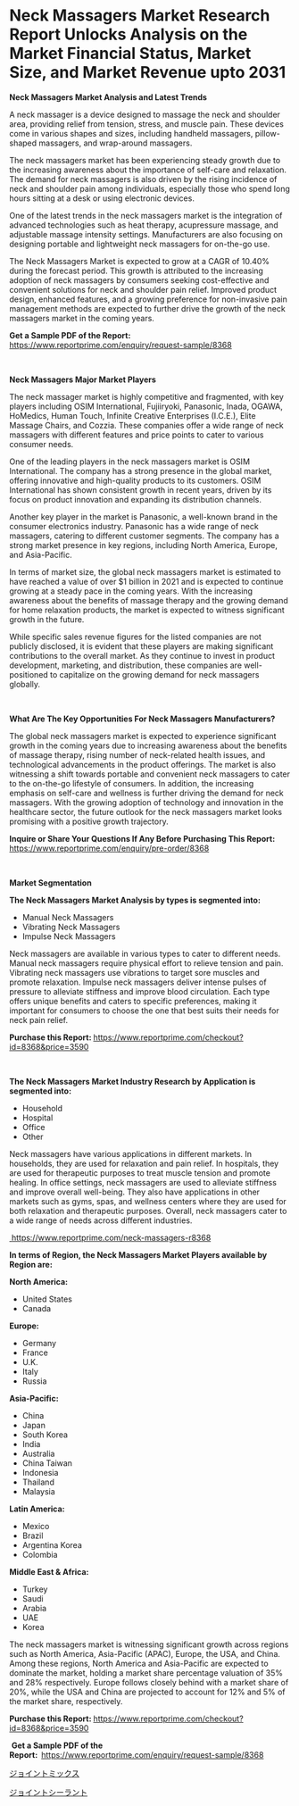 <p><h1>Neck Massagers Market Research Report Unlocks Analysis on the Market Financial Status, Market Size, and Market Revenue upto 2031</h1></p><p><strong>Neck Massagers Market Analysis and Latest Trends</strong></p>
<p><p>A neck massager is a device designed to massage the neck and shoulder area, providing relief from tension, stress, and muscle pain. These devices come in various shapes and sizes, including handheld massagers, pillow-shaped massagers, and wrap-around massagers.</p><p>The neck massagers market has been experiencing steady growth due to the increasing awareness about the importance of self-care and relaxation. The demand for neck massagers is also driven by the rising incidence of neck and shoulder pain among individuals, especially those who spend long hours sitting at a desk or using electronic devices.</p><p>One of the latest trends in the neck massagers market is the integration of advanced technologies such as heat therapy, acupressure massage, and adjustable massage intensity settings. Manufacturers are also focusing on designing portable and lightweight neck massagers for on-the-go use.</p><p>The Neck Massagers Market is expected to grow at a CAGR of 10.40% during the forecast period. This growth is attributed to the increasing adoption of neck massagers by consumers seeking cost-effective and convenient solutions for neck and shoulder pain relief. Improved product design, enhanced features, and a growing preference for non-invasive pain management methods are expected to further drive the growth of the neck massagers market in the coming years.</p></p>
<p><strong>Get a Sample PDF of the Report:&nbsp;</strong> <a href="https://www.reportprime.com/enquiry/request-sample/8368">https://www.reportprime.com/enquiry/request-sample/8368</a></p>
<p>&nbsp;</p>
<p><strong>Neck Massagers Major Market Players</strong></p>
<p><p>The neck massager market is highly competitive and fragmented, with key players including OSIM International, Fujiiryoki, Panasonic, Inada, OGAWA, HoMedics, Human Touch, Infinite Creative Enterprises (I.C.E.), Elite Massage Chairs, and Cozzia. These companies offer a wide range of neck massagers with different features and price points to cater to various consumer needs.</p><p>One of the leading players in the neck massagers market is OSIM International. The company has a strong presence in the global market, offering innovative and high-quality products to its customers. OSIM International has shown consistent growth in recent years, driven by its focus on product innovation and expanding its distribution channels.</p><p>Another key player in the market is Panasonic, a well-known brand in the consumer electronics industry. Panasonic has a wide range of neck massagers, catering to different customer segments. The company has a strong market presence in key regions, including North America, Europe, and Asia-Pacific.</p><p>In terms of market size, the global neck massagers market is estimated to have reached a value of over $1 billion in 2021 and is expected to continue growing at a steady pace in the coming years. With the increasing awareness about the benefits of massage therapy and the growing demand for home relaxation products, the market is expected to witness significant growth in the future.</p><p>While specific sales revenue figures for the listed companies are not publicly disclosed, it is evident that these players are making significant contributions to the overall market. As they continue to invest in product development, marketing, and distribution, these companies are well-positioned to capitalize on the growing demand for neck massagers globally.</p></p>
<p>&nbsp;</p>
<p><strong>What Are The Key Opportunities For Neck Massagers Manufacturers?</strong></p>
<p><p>The global neck massagers market is expected to experience significant growth in the coming years due to increasing awareness about the benefits of massage therapy, rising number of neck-related health issues, and technological advancements in the product offerings. The market is also witnessing a shift towards portable and convenient neck massagers to cater to the on-the-go lifestyle of consumers. In addition, the increasing emphasis on self-care and wellness is further driving the demand for neck massagers. With the growing adoption of technology and innovation in the healthcare sector, the future outlook for the neck massagers market looks promising with a positive growth trajectory.</p></p>
<p><strong>Inquire or Share Your Questions If Any Before Purchasing This Report:</strong> <a href="https://www.reportprime.com/enquiry/pre-order/8368">https://www.reportprime.com/enquiry/pre-order/8368</a></p>
<p>&nbsp;</p>
<p><strong>Market Segmentation</strong></p>
<p><strong>The Neck Massagers Market Analysis by types is segmented into:</strong></p>
<p><ul><li>Manual Neck Massagers</li><li>Vibrating Neck Massagers</li><li>Impulse Neck Massagers</li></ul></p>
<p><p>Neck massagers are available in various types to cater to different needs. Manual neck massagers require physical effort to relieve tension and pain. Vibrating neck massagers use vibrations to target sore muscles and promote relaxation. Impulse neck massagers deliver intense pulses of pressure to alleviate stiffness and improve blood circulation. Each type offers unique benefits and caters to specific preferences, making it important for consumers to choose the one that best suits their needs for neck pain relief.</p></p>
<p><strong>Purchase this Report:&nbsp;</strong><a href="https://www.reportprime.com/checkout?id=8368&price=3590">https://www.reportprime.com/checkout?id=8368&price=3590</a></p>
<p>&nbsp;</p>
<p><strong>The Neck Massagers Market Industry Research by Application is segmented into:</strong></p>
<p><ul><li>Household</li><li>Hospital</li><li>Office</li><li>Other</li></ul></p>
<p><p>Neck massagers have various applications in different markets. In households, they are used for relaxation and pain relief. In hospitals, they are used for therapeutic purposes to treat muscle tension and promote healing. In office settings, neck massagers are used to alleviate stiffness and improve overall well-being. They also have applications in other markets such as gyms, spas, and wellness centers where they are used for both relaxation and therapeutic purposes. Overall, neck massagers cater to a wide range of needs across different industries.</p></p>
<p><a href="https://www.reportprime.com/neck-massagers-r8368">&nbsp;https://www.reportprime.com/neck-massagers-r8368</a></p>
<p><strong>In terms of Region, the Neck Massagers Market Players available by Region are:</strong></p>
<p>
    <p> <strong> North America: </strong>
        <ul>
            <li>United States</li>
            <li>Canada</li>
        </ul>
        </p> 
    <p> <strong> Europe: </strong>
        <ul>
            <li>Germany</li>
            <li>France</li>
            <li>U.K.</li>
            <li>Italy</li>
            <li>Russia</li>
        </ul>
        </p> 
    <p> <strong> Asia-Pacific: </strong>
        <ul>
            <li>China</li>
            <li>Japan</li>
            <li>South Korea</li>
            <li>India</li>
            <li>Australia</li>
            <li>China Taiwan</li>
            <li>Indonesia</li>
            <li>Thailand</li>
            <li>Malaysia</li>
        </ul>
        </p> 
    <p> <strong> Latin America: </strong>
        <ul>
            <li>Mexico</li>
            <li>Brazil</li>
            <li>Argentina Korea</li>
            <li>Colombia</li>
        </ul>
        </p> 
    <p> <strong> Middle East & Africa: </strong>
        <ul>
            <li>Turkey</li>
            <li>Saudi</li>
            <li>Arabia</li>
            <li>UAE</li>
            <li>Korea</li>
        </ul>
    </p>
    </p>
<p><p>The neck massagers market is witnessing significant growth across regions such as North America, Asia-Pacific (APAC), Europe, the USA, and China. Among these regions, North America and Asia-Pacific are expected to dominate the market, holding a market share percentage valuation of 35% and 28% respectively. Europe follows closely behind with a market share of 20%, while the USA and China are projected to account for 12% and 5% of the market share, respectively.</p></p>
<p><strong>Purchase this Report: </strong><a href="https://www.reportprime.com/checkout?id=8368&price=3590">https://www.reportprime.com/checkout?id=8368&price=3590</a></p>
<p>&nbsp;<strong>Get a Sample PDF of the Report:&nbsp;&nbsp;</strong><a href="https://www.reportprime.com/enquiry/request-sample/8368">https://www.reportprime.com/enquiry/request-sample/8368</a></p>
<p><strong></strong></p>
<p><p><a href="https://github.com/vlcostes/Market-Research-Report-List-1/blob/main/154245022790.md">ジョイントミックス</a></p><p><a href="https://github.com/EstaSprer20231/Market-Research-Report-List-1/blob/main/122961022791.md">ジョイントシーラント</a></p></p>